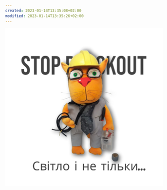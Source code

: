 ```yaml
---
created: 2023-01-14T13:35:08+02:00
modified: 2023-01-14T13:35:26+02:00
---
```


![Image](./f0af4c545989a10cf7f317150421d182.png)
